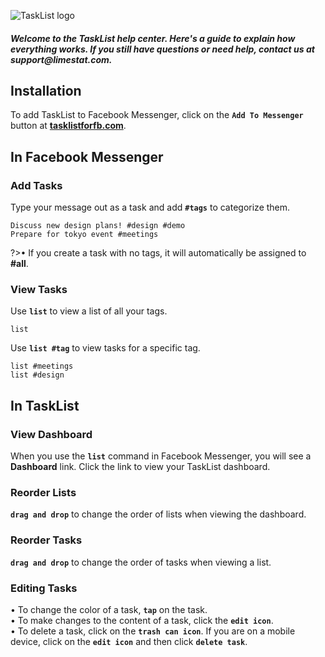 ![TaskList logo](https://s3.amazonaws.com/tasklistguru/tasklist.png)

<h5>
Welcome to the TaskList help center. Here's a guide to explain how everything works. If you still have questions or need help, contact us at support@limestat.com.
</h5>

## Installation

To add TaskList to Facebook Messenger, click on the **`Add To Messenger`** button at **[tasklistforfb.com](https://tasklistforfb.com/)**.


## In Facebook Messenger

### Add Tasks

Type your message out as a task and add **`#tags`** to categorize them.

```examples
Discuss new design plans! #design #demo
Prepare for tokyo event #meetings
```

?>&bull; If you create a task with no tags, it will automatically be assigned to **#all**.

### View Tasks

Use **`list`** to view a list of all your tags.

```examples
list
```

Use **`list #tag`** to view tasks for a specific tag.

```examples
list #meetings
list #design
```

## In TaskList

### View Dashboard

When you use the **`list`** command in Facebook Messenger, you will see a **Dashboard** link. Click the link to view your TaskList dashboard.

### Reorder Lists

**`drag and drop`** to change the order of lists when viewing the dashboard.

### Reorder Tasks

**`drag and drop`** to change the order of tasks when viewing a list.

### Editing Tasks

&bull; To change the color of a task, **`tap`** on the task.<br />&bull; To make changes to the content of a task, click the **`edit icon`**.<br />&bull; To delete a task, click on the **`trash can icon`**. If you are on a mobile device, click on the **`edit icon`** and then click **`delete task`**.
